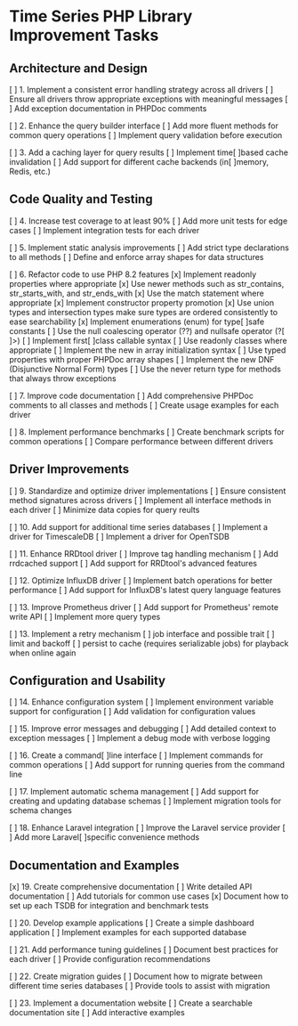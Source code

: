 # Time Series PHP Library Improvement Tasks

## Architecture and Design
[ ] 1. Implement a consistent error handling strategy across all drivers
   [ ] Ensure all drivers throw appropriate exceptions with meaningful messages
   [ ] Add exception documentation in PHPDoc comments

[ ] 2. Enhance the query builder interface
   [ ] Add more fluent methods for common query operations
   [ ] Implement query validation before execution

[ ] 3. Add a caching layer for query results
   [ ] Implement time[ ]based cache invalidation
   [ ] Add support for different cache backends (in[ ]memory, Redis, etc.)

## Code Quality and Testing
[ ] 4. Increase test coverage to at least 90%
   [ ] Add more unit tests for edge cases
   [ ] Implement integration tests for each driver

[ ] 5. Implement static analysis improvements
   [ ] Add strict type declarations to all methods
   [ ] Define and enforce array shapes for data structures

[ ] 6. Refactor code to use PHP 8.2 features
   [x] Implement readonly properties where appropriate
   [x] Use newer methods such as str_contains, str_starts_with, and str_ends_with
   [x] Use the match statement where appropriate
   [x] Implement constructor property promotion
   [x] Use union types and intersection types make sure types are ordered consistently to ease searchability
   [x] Implement enumerations (enum) for type[ ]safe constants
   [ ] Use the null coalescing operator (??) and nullsafe operator (?[ ]>)
   [ ] Implement first[ ]class callable syntax
   [ ] Use readonly classes where appropriate
   [ ] Implement the new in array initialization syntax
   [ ] Use typed properties with proper PHPDoc array shapes
   [ ] Implement the new DNF (Disjunctive Normal Form) types
   [ ] Use the never return type for methods that always throw exceptions

[ ] 7. Improve code documentation
   [ ] Add comprehensive PHPDoc comments to all classes and methods
   [ ] Create usage examples for each driver

[ ] 8. Implement performance benchmarks
    [ ] Create benchmark scripts for common operations
    [ ] Compare performance between different drivers

## Driver Improvements
[ ] 9. Standardize and optimize driver implementations
    [ ] Ensure consistent method signatures across drivers
    [ ] Implement all interface methods in each driver
    [ ] Minimize data copies for query reults

[ ] 10. Add support for additional time series databases
    [ ] Implement a driver for TimescaleDB
    [ ] Implement a driver for OpenTSDB

[ ] 11. Enhance RRDtool driver
    [ ] Improve tag handling mechanism
    [ ] Add rrdcached support
    [ ] Add support for RRDtool's advanced features

[ ] 12. Optimize InfluxDB driver
    [ ] Implement batch operations for better performance
    [ ] Add support for InfluxDB's latest query language features

[ ] 13. Improve Prometheus driver
    [ ] Add support for Prometheus' remote write API
    [ ] Implement more query types

[ ] 13. Implement a retry mechanism
    [ ] job interface and possible trait
    [ ] limit and backoff
    [ ] persist to cache (requires serializable jobs) for playback when online again

## Configuration and Usability
[ ] 14. Enhance configuration system
    [ ] Implement environment variable support for configuration
    [ ] Add validation for configuration values

[ ] 15. Improve error messages and debugging
    [ ] Add detailed context to exception messages
    [ ] Implement a debug mode with verbose logging

[ ] 16. Create a command[ ]line interface
    [ ] Implement commands for common operations
    [ ] Add support for running queries from the command line

[ ] 17. Implement automatic schema management
    [ ] Add support for creating and updating database schemas
    [ ] Implement migration tools for schema changes

[ ] 18. Enhance Laravel integration
    [ ] Improve the Laravel service provider
    [ ] Add more Laravel[ ]specific convenience methods

## Documentation and Examples
[x] 19. Create comprehensive documentation
    [ ] Write detailed API documentation
    [ ] Add tutorials for common use cases
    [x] Document how to set up each TSDB for integration and benchmark tests

[ ] 20. Develop example applications
    [ ] Create a simple dashboard application
    [ ] Implement examples for each supported database

[ ] 21. Add performance tuning guidelines
    [ ] Document best practices for each driver
    [ ] Provide configuration recommendations

[ ] 22. Create migration guides
    [ ] Document how to migrate between different time series databases
    [ ] Provide tools to assist with migration

[ ] 23. Implement a documentation website
    [ ] Create a searchable documentation site
    [ ] Add interactive examples
